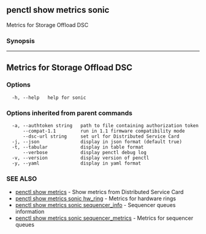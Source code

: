 ## penctl show metrics sonic

Metrics for Storage Offload DSC

### Synopsis



---------------------------------
 Metrics for Storage Offload DSC
---------------------------------


### Options

```
  -h, --help   help for sonic
```

### Options inherited from parent commands

```
  -a, --authtoken string   path to file containing authorization token
      --compat-1.1         run in 1.1 firmware compatibility mode
      --dsc-url string     set url for Distributed Service Card
  -j, --json               display in json format (default true)
  -t, --tabular            display in table format
      --verbose            display penctl debug log
  -v, --version            display version of penctl
  -y, --yaml               display in yaml format
```

### SEE ALSO
* [penctl show metrics](penctl_show_metrics.md)	 - Show metrics from Distributed Service Card
* [penctl show metrics sonic hw_ring](penctl_show_metrics_sonic_hw_ring.md)	 - Metrics for hardware rings
* [penctl show metrics sonic sequencer_info](penctl_show_metrics_sonic_sequencer_info.md)	 - Sequencer queues information
* [penctl show metrics sonic sequencer_metrics](penctl_show_metrics_sonic_sequencer_metrics.md)	 - Metrics for sequencer queues

